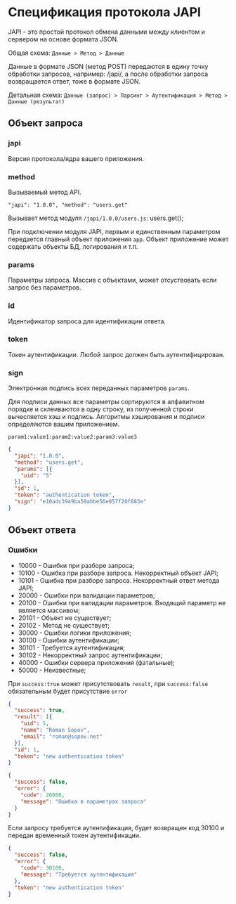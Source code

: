 # Спецификация протокола JAPI

JAPI - это простой протокол обмена данными между клиентом и сервером на основе формата JSON.

Общая схема: ``Данные > Метод > Данные``

Данные в формате JSON (метод POST) передаются в едину точку обработки запросов, например: /japi/, а после обработки запроса возвращается ответ, тоже в формате JSON.

Детальная схема: ``Данные (запрос) > Парсинг > Аутентификация > Метод > Данные (результат)``

## Объект запроса

### japi

Версия протокола/ядра вашего приложения.

### method

Вызываемый метод API.

``
"japi": "1.0.0",
"method": "users.get"
``

Вызывает метод модуля ``/japi/1.0.0/users.js``: users.get();

При подключении модуля JAPI, первым и единственным параметром передается главный объект приложения ``app``. Объект приложение может содержать объекты БД, логирования и т.п.

### params

Параметры запроса. Массив с объектами, может отсуствовать если запрос без параметров.

### id

Идентификатор запроса для идентификации ответа.

### token

Токен аутентификации. Любой запрос должен быть аутентифицирован.

### sign

Электронная подпись всех переданных параметров ``params``. 

Для подписи данных все параметры сортируются в алфавитном порядке и склеиваются в одну строку, из полученной строки вычесляется хэш и подпись. Алгоритмы хэширования и подписи определяются вашим приложением.

```
param1:value1:param2:value2:param3:value3
```

```json
{
  "japi": "1.0.0",
  "method": "users.get",
  "params": [{
    "uid": "5"
  }],
  "id": 1,
  "token": "authentication token",
  "sign": "e10adc3949ba59abbe56e057f20f883e"
}
```

## Объект ответа

### Ошибки

 - 10000 - Ошибки при разборе запроса;
 - 10100 - Ошибка при разборе запроса. Некорректный объект JAPI;
 - 10101 - Ошибка при разборе запроса. Некорректный ответ метода JAPI;
 - 20000 - Ошибки при валидации параметров;
 - 20100 - Ошибки при валидации параметров. Входящий параметр не является массивом;
 - 20101 - Объект не существует;
 - 20102 - Метод не существует;
 - 30000 - Ошибки логики приложения;
 - 30100 - Ошибки аутентификации;
 - 30101 - Требуется аутентификация;
 - 30102 - Некорректный запрос аутентификации;
 - 40000 - Ошибки сервера приложения (фатальные);
 - 50000 - Неизвестные;

При ```success:true``` может присутствовать ```result```, при ```success:false``` обязательным будет присутствие ```error```

```json
{
  "success": true,
  "result": [{
    "uid": 5,
    "name": "Roman Sopov",
    "email": "roman@sopov.net"
  }],
  "id": 1,
  "token": "new authentication token"
}
```

```json
{
  "success": false,
  "error": {
    "code": 20000,
    "message": "Ошибка в параметрах запроса"
  }
}
```

Если запросу требуется аутентификация, будет возвращен код 30100 и передан временный токен аутентификации.

```json
{
  "success": false,
  "error": {
    "code": 30100,
    "message": "Требуется аутентификация"
  },
  "token": "new authentication token"
}
```
